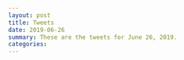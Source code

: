 ```yaml
---
layout: post
title: Tweets
date: 2019-06-26
summary: These are the tweets for June 26, 2019.
categories:
---
```


